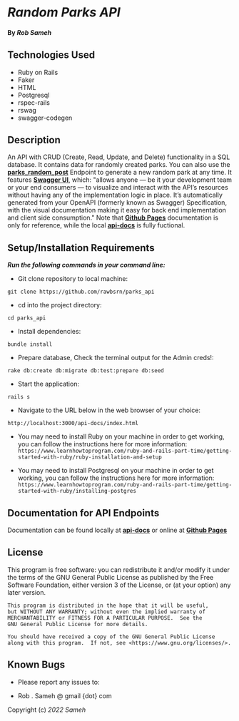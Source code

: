 # _Random Parks API_

#### By _**Rob Sameh**_

## Technologies Used

* Ruby on Rails
* Faker
* HTML
* Postgresql
* rspec-rails
* rswag
* swagger-codegen

## Description

An API with CRUD (Create, Read, Update, and Delete) functionality in a SQL database. It contains data for randomly created parks. You can also use the [**parks_random_post**](https://rawbsrn.github.io/parks_api/#/default/post_parks_random) Endpoint to generate a new random park at any time. It features [**Swagger UI**](https://swagger.io/tools/swagger-ui/), which: "allows anyone — be it your development team or your end consumers — to visualize and interact with the API’s resources without having any of the implementation logic in place. It’s automatically generated from your OpenAPI (formerly known as Swagger) Specification, with the visual documentation making it easy for back end implementation and client side consumption." Note that [**Github Pages**](https://rawbsrn.github.io/parks_api/#/default/post_parks) documentation is only for reference, while the local [**api-docs**](http://localhost:3000/api-docs/index.html) is fully fuctional.
 



## Setup/Installation Requirements

**_Run the following commands in your command line:_**

*  Git clone repository to local machine:

```
git clone https://github.com/rawbsrn/parks_api
```
* cd into the project directory:

```
cd parks_api
```
* Install dependencies:

```
bundle install
```
* Prepare database, Check the terminal output for the Admin creds!:

```
rake db:create db:migrate db:test:prepare db:seed
```
* Start the application:

```
rails s
```
* Navigate to the URL below in the web browser of your choice:

```
http://localhost:3000/api-docs/index.html
```

* You may need to install Ruby on your machine in order to get working, you can follow the instructions here for more information: `https://www.learnhowtoprogram.com/ruby-and-rails-part-time/getting-started-with-ruby/ruby-installation-and-setup`

* You may need to install Postgresql on your machine in order to get working, you can follow the instructions here for more information: `https://www.learnhowtoprogram.com/ruby-and-rails-part-time/getting-started-with-ruby/installing-postgres`


## Documentation for API Endpoints

Documentation can be found locally at [**api-docs**](http://localhost:3000/api-docs/index.html) or online at [**Github Pages**](https://rawbsrn.github.io/parks_api/#/default/post_parks)

## License

 This program is free software: you can redistribute it and/or modify
    it under the terms of the GNU General Public License as published by
    the Free Software Foundation, either version 3 of the License, or
    (at your option) any later version.

    This program is distributed in the hope that it will be useful,
    but WITHOUT ANY WARRANTY; without even the implied warranty of
    MERCHANTABILITY or FITNESS FOR A PARTICULAR PURPOSE.  See the
    GNU General Public License for more details.

    You should have received a copy of the GNU General Public License
    along with this program.  If not, see <https://www.gnu.org/licenses/>.

## Known Bugs

* Please report any issues to: 

* Rob . Sameh @ gmail {dot} com

Copyright (c) _2022_ _Sameh_
